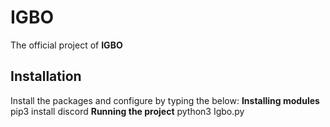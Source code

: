 # IGBO
The official project of **IGBO**
## Installation
Install the packages and configure by typing the below:
**Installing modules**
pip3 install discord
**Running the project**
python3 Igbo.py
